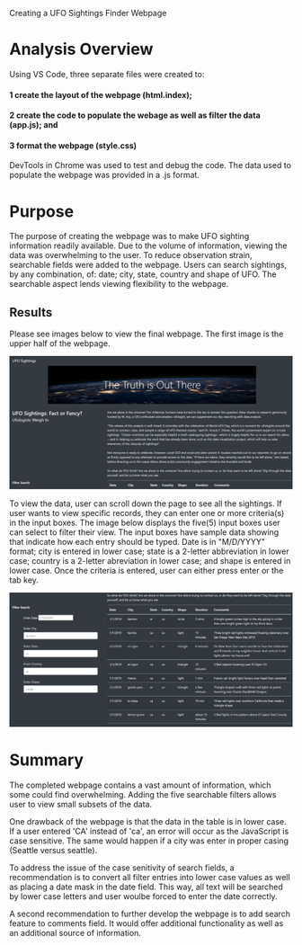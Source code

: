 Creating a UFO Sightings Finder Webpage

# Analysis Overview

Using VS Code, three separate files were created to: 
#### 1 create the layout of the webpage (html.index); 
#### 2 create the code to populate the webage as well as filter the data (app.js); and 
#### 3 format the webpage (style.css)

DevTools in Chrome was used to test and debug the code.  The data used to populate the webpage was provided in a .js format.  


# Purpose 
The purpose of creating the webpage was to make UFO sighting information readily available.  Due to the volume of information, viewing the data was overwhelming to the user.  To reduce observation strain, searchable fields were added to the webpage.  Users can search sightings, by any combination, of: date; city, state, country and shape of UFO.  The searchable aspect lends viewing flexibility to the webpage. 

## Results
Please see images below to view the final webpage.  The first image is the upper half of the webpage.  

![](static/images/UFO1.png)

To view the data, user can scroll down the page to see all the sightings.  If user wants to view specific records, they can enter one or more criteria(s) in the input boxes.  The image below displays the five(5) input boxes user can select to filter their view.  The input boxes have sample data showing that indicate how each entry should be typed.  Date is in "M/D/YYYY" format; city is entered in lower case; state is a 2-letter abbreviation in lower case; country is a 2-letter abreviation in lower case; and shape is entered in lower case.  Once the criteria is entered, user can either press enter or the tab key.

![](static/images/UFO2.png)

# Summary
The completed webpage contains a vast amount of information, which some could find overwhelming.  Adding the five searchable filters allows user to view small subsets of the data.

One drawback of the webpage is that the data in the table is in lower case.  If a user entered 'CA' instead of 'ca', an error will occur as the JavaScript is case sensitive.  The same would happen if a city was enter in proper casing (Seattle versus seattle).  

To address the issue of the case senitivity of search fields, a recommendation is to convert all filter entries into lower case values as well as placing a date mask in the date field.  This way, all text will be searched by lower case letters and user woulbe forced to enter the date correctly.  

A second recommendation to further develop the webpage is to add search feature to comments field.   It would offer additional functionality as well as an additional source of information.  
